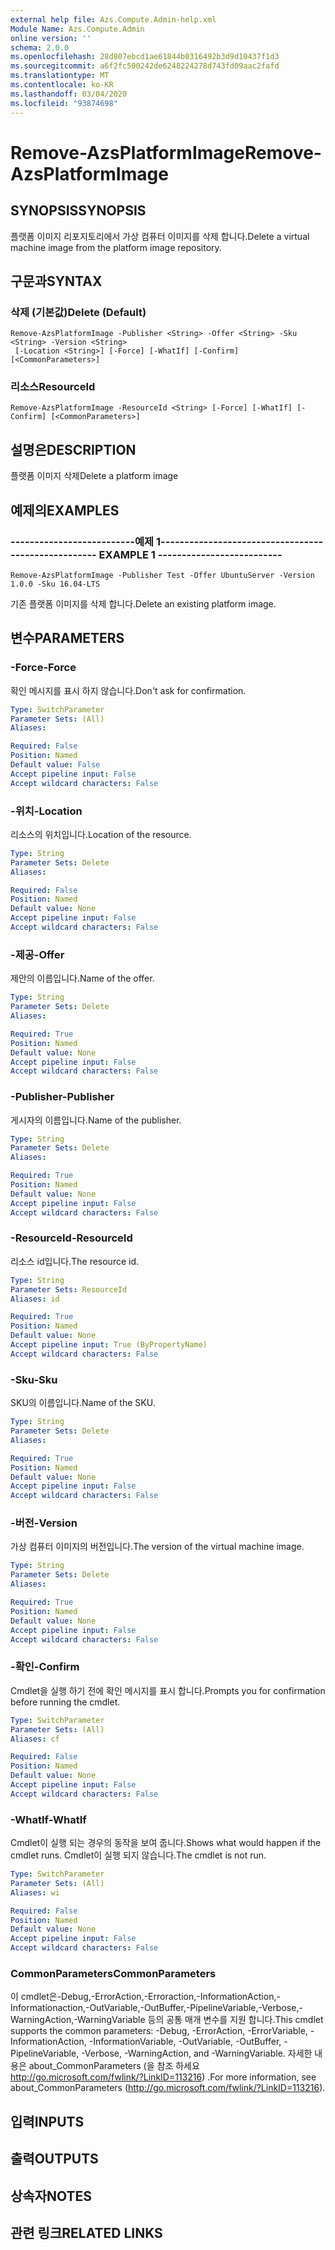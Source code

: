 ```yaml
---
external help file: Azs.Compute.Admin-help.xml
Module Name: Azs.Compute.Admin
online version: ''
schema: 2.0.0
ms.openlocfilehash: 28d807ebcd1ae61844b0316492b3d9d10437f1d3
ms.sourcegitcommit: a6f2fc500242de6248224278d743fd09aac2fafd
ms.translationtype: MT
ms.contentlocale: ko-KR
ms.lasthandoff: 03/04/2020
ms.locfileid: "93874698"
---
```

# <span data-ttu-id="99efb-101">Remove-AzsPlatformImage</span><span class="sxs-lookup"><span data-stu-id="99efb-101">Remove-AzsPlatformImage</span></span>

## <span data-ttu-id="99efb-102">SYNOPSIS</span><span class="sxs-lookup"><span data-stu-id="99efb-102">SYNOPSIS</span></span>
<span data-ttu-id="99efb-103">플랫폼 이미지 리포지토리에서 가상 컴퓨터 이미지를 삭제 합니다.</span><span class="sxs-lookup"><span data-stu-id="99efb-103">Delete a virtual machine image from the platform image repository.</span></span>

## <span data-ttu-id="99efb-104">구문과</span><span class="sxs-lookup"><span data-stu-id="99efb-104">SYNTAX</span></span>

### <span data-ttu-id="99efb-105">삭제 (기본값)</span><span class="sxs-lookup"><span data-stu-id="99efb-105">Delete (Default)</span></span>
```
Remove-AzsPlatformImage -Publisher <String> -Offer <String> -Sku <String> -Version <String>
 [-Location <String>] [-Force] [-WhatIf] [-Confirm] [<CommonParameters>]
```

### <span data-ttu-id="99efb-106">리소스</span><span class="sxs-lookup"><span data-stu-id="99efb-106">ResourceId</span></span>
```
Remove-AzsPlatformImage -ResourceId <String> [-Force] [-WhatIf] [-Confirm] [<CommonParameters>]
```

## <span data-ttu-id="99efb-107">설명은</span><span class="sxs-lookup"><span data-stu-id="99efb-107">DESCRIPTION</span></span>
<span data-ttu-id="99efb-108">플랫폼 이미지 삭제</span><span class="sxs-lookup"><span data-stu-id="99efb-108">Delete a platform image</span></span>

## <span data-ttu-id="99efb-109">예제의</span><span class="sxs-lookup"><span data-stu-id="99efb-109">EXAMPLES</span></span>

### <span data-ttu-id="99efb-110">--------------------------예제 1--------------------------</span><span class="sxs-lookup"><span data-stu-id="99efb-110">-------------------------- EXAMPLE 1 --------------------------</span></span>
```
Remove-AzsPlatformImage -Publisher Test -Offer UbuntuServer -Version 1.0.0 -Sku 16.04-LTS
```

<span data-ttu-id="99efb-111">기존 플랫폼 이미지를 삭제 합니다.</span><span class="sxs-lookup"><span data-stu-id="99efb-111">Delete an existing platform image.</span></span>

## <span data-ttu-id="99efb-112">변수</span><span class="sxs-lookup"><span data-stu-id="99efb-112">PARAMETERS</span></span>

### <span data-ttu-id="99efb-113">-Force</span><span class="sxs-lookup"><span data-stu-id="99efb-113">-Force</span></span>
<span data-ttu-id="99efb-114">확인 메시지를 표시 하지 않습니다.</span><span class="sxs-lookup"><span data-stu-id="99efb-114">Don't ask for confirmation.</span></span>

```yaml
Type: SwitchParameter
Parameter Sets: (All)
Aliases: 

Required: False
Position: Named
Default value: False
Accept pipeline input: False
Accept wildcard characters: False
```

### <span data-ttu-id="99efb-115">-위치</span><span class="sxs-lookup"><span data-stu-id="99efb-115">-Location</span></span>
<span data-ttu-id="99efb-116">리소스의 위치입니다.</span><span class="sxs-lookup"><span data-stu-id="99efb-116">Location of the resource.</span></span>

```yaml
Type: String
Parameter Sets: Delete
Aliases: 

Required: False
Position: Named
Default value: None
Accept pipeline input: False
Accept wildcard characters: False
```

### <span data-ttu-id="99efb-117">-제공</span><span class="sxs-lookup"><span data-stu-id="99efb-117">-Offer</span></span>
<span data-ttu-id="99efb-118">제안의 이름입니다.</span><span class="sxs-lookup"><span data-stu-id="99efb-118">Name of the offer.</span></span>

```yaml
Type: String
Parameter Sets: Delete
Aliases: 

Required: True
Position: Named
Default value: None
Accept pipeline input: False
Accept wildcard characters: False
```

### <span data-ttu-id="99efb-119">-Publisher</span><span class="sxs-lookup"><span data-stu-id="99efb-119">-Publisher</span></span>
<span data-ttu-id="99efb-120">게시자의 이름입니다.</span><span class="sxs-lookup"><span data-stu-id="99efb-120">Name of the publisher.</span></span>

```yaml
Type: String
Parameter Sets: Delete
Aliases: 

Required: True
Position: Named
Default value: None
Accept pipeline input: False
Accept wildcard characters: False
```

### <span data-ttu-id="99efb-121">-ResourceId</span><span class="sxs-lookup"><span data-stu-id="99efb-121">-ResourceId</span></span>
<span data-ttu-id="99efb-122">리소스 id입니다.</span><span class="sxs-lookup"><span data-stu-id="99efb-122">The resource id.</span></span>

```yaml
Type: String
Parameter Sets: ResourceId
Aliases: id

Required: True
Position: Named
Default value: None
Accept pipeline input: True (ByPropertyName)
Accept wildcard characters: False
```

### <span data-ttu-id="99efb-123">-Sku</span><span class="sxs-lookup"><span data-stu-id="99efb-123">-Sku</span></span>
<span data-ttu-id="99efb-124">SKU의 이름입니다.</span><span class="sxs-lookup"><span data-stu-id="99efb-124">Name of the SKU.</span></span>

```yaml
Type: String
Parameter Sets: Delete
Aliases: 

Required: True
Position: Named
Default value: None
Accept pipeline input: False
Accept wildcard characters: False
```

### <span data-ttu-id="99efb-125">-버전</span><span class="sxs-lookup"><span data-stu-id="99efb-125">-Version</span></span>
<span data-ttu-id="99efb-126">가상 컴퓨터 이미지의 버전입니다.</span><span class="sxs-lookup"><span data-stu-id="99efb-126">The version of the virtual machine image.</span></span>

```yaml
Type: String
Parameter Sets: Delete
Aliases: 

Required: True
Position: Named
Default value: None
Accept pipeline input: False
Accept wildcard characters: False
```

### <span data-ttu-id="99efb-127">-확인</span><span class="sxs-lookup"><span data-stu-id="99efb-127">-Confirm</span></span>
<span data-ttu-id="99efb-128">Cmdlet을 실행 하기 전에 확인 메시지를 표시 합니다.</span><span class="sxs-lookup"><span data-stu-id="99efb-128">Prompts you for confirmation before running the cmdlet.</span></span>

```yaml
Type: SwitchParameter
Parameter Sets: (All)
Aliases: cf

Required: False
Position: Named
Default value: None
Accept pipeline input: False
Accept wildcard characters: False
```

### <span data-ttu-id="99efb-129">-WhatIf</span><span class="sxs-lookup"><span data-stu-id="99efb-129">-WhatIf</span></span>
<span data-ttu-id="99efb-130">Cmdlet이 실행 되는 경우의 동작을 보여 줍니다.</span><span class="sxs-lookup"><span data-stu-id="99efb-130">Shows what would happen if the cmdlet runs.</span></span>
<span data-ttu-id="99efb-131">Cmdlet이 실행 되지 않습니다.</span><span class="sxs-lookup"><span data-stu-id="99efb-131">The cmdlet is not run.</span></span>

```yaml
Type: SwitchParameter
Parameter Sets: (All)
Aliases: wi

Required: False
Position: Named
Default value: None
Accept pipeline input: False
Accept wildcard characters: False
```

### <span data-ttu-id="99efb-132">CommonParameters</span><span class="sxs-lookup"><span data-stu-id="99efb-132">CommonParameters</span></span>
<span data-ttu-id="99efb-133">이 cmdlet은-Debug,-ErrorAction,-Erroraction,-InformationAction,-Informationaction,-OutVariable,-OutBuffer,-PipelineVariable,-Verbose,-WarningAction,-WarningVariable 등의 공통 매개 변수를 지원 합니다.</span><span class="sxs-lookup"><span data-stu-id="99efb-133">This cmdlet supports the common parameters: -Debug, -ErrorAction, -ErrorVariable, -InformationAction, -InformationVariable, -OutVariable, -OutBuffer, -PipelineVariable, -Verbose, -WarningAction, and -WarningVariable.</span></span> <span data-ttu-id="99efb-134">자세한 내용은 about_CommonParameters (을 참조 하세요 http://go.microsoft.com/fwlink/?LinkID=113216) .</span><span class="sxs-lookup"><span data-stu-id="99efb-134">For more information, see about_CommonParameters (http://go.microsoft.com/fwlink/?LinkID=113216).</span></span>

## <span data-ttu-id="99efb-135">입력</span><span class="sxs-lookup"><span data-stu-id="99efb-135">INPUTS</span></span>

## <span data-ttu-id="99efb-136">출력</span><span class="sxs-lookup"><span data-stu-id="99efb-136">OUTPUTS</span></span>

## <span data-ttu-id="99efb-137">상속자</span><span class="sxs-lookup"><span data-stu-id="99efb-137">NOTES</span></span>

## <span data-ttu-id="99efb-138">관련 링크</span><span class="sxs-lookup"><span data-stu-id="99efb-138">RELATED LINKS</span></span>

